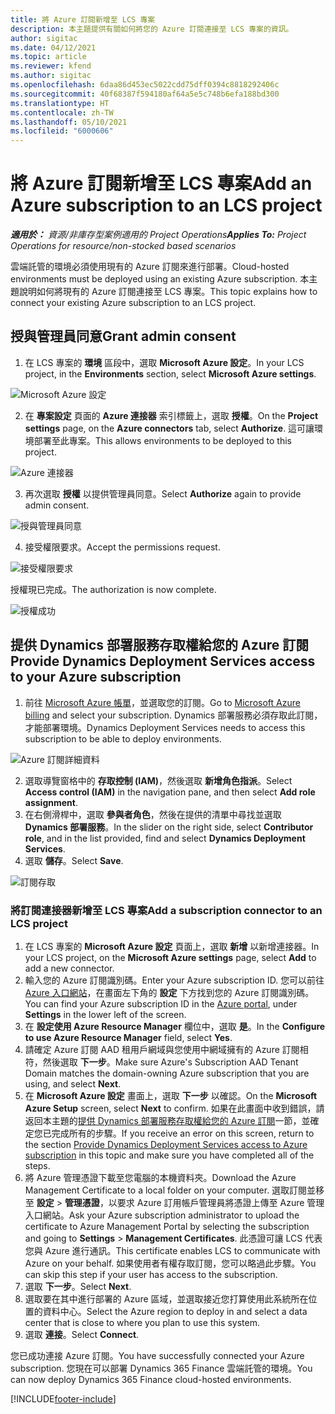 ```yaml
---
title: 將 Azure 訂閱新增至 LCS 專案
description: 本主題提供有關如何將您的 Azure 訂閱連接至 LCS 專案的資訊。
author: sigitac
ms.date: 04/12/2021
ms.topic: article
ms.reviewer: kfend
ms.author: sigitac
ms.openlocfilehash: 6daa86d453ec5022cdd75dff0394c8818292406c
ms.sourcegitcommit: 40f68387f594180af64a5e5c748b6efa188bd300
ms.translationtype: HT
ms.contentlocale: zh-TW
ms.lasthandoff: 05/10/2021
ms.locfileid: "6000606"
---
```

# <a name="add-an-azure-subscription-to-an-lcs-project"></a><span data-ttu-id="4270c-103">將 Azure 訂閱新增至 LCS 專案</span><span class="sxs-lookup"><span data-stu-id="4270c-103">Add an Azure subscription to an LCS project</span></span>

<span data-ttu-id="4270c-104">_**適用於：** 資源/非庫存型案例適用的 Project Operations_</span><span class="sxs-lookup"><span data-stu-id="4270c-104">_**Applies To:** Project Operations for resource/non-stocked based scenarios_</span></span>

<span data-ttu-id="4270c-105">雲端託管的環境必須使用現有的 Azure 訂閱來進行部署。</span><span class="sxs-lookup"><span data-stu-id="4270c-105">Cloud-hosted environments must be deployed using an existing Azure subscription.</span></span> <span data-ttu-id="4270c-106">本主題說明如何將現有的 Azure 訂閱連接至 LCS 專案。</span><span class="sxs-lookup"><span data-stu-id="4270c-106">This topic explains how to connect your existing Azure subscription to an LCS project.</span></span> 

## <a name="grant-admin-consent"></a><span data-ttu-id="4270c-107">授與管理員同意</span><span class="sxs-lookup"><span data-stu-id="4270c-107">Grant admin consent</span></span>

1. <span data-ttu-id="4270c-108">在 LCS 專案的 **環境** 區段中，選取 **Microsoft Azure 設定**。</span><span class="sxs-lookup"><span data-stu-id="4270c-108">In your LCS project, in the **Environments** section, select **Microsoft Azure settings**.</span></span>

![Microsoft Azure 設定](./media/1MicrosoftAzureSettings.png)

2. <span data-ttu-id="4270c-110">在 **專案設定** 頁面的 **Azure 連接器** 索引標籤上，選取 **授權**。</span><span class="sxs-lookup"><span data-stu-id="4270c-110">On the **Project settings** page, on the **Azure connectors** tab, select **Authorize**.</span></span> <span data-ttu-id="4270c-111">這可讓環境部署至此專案。</span><span class="sxs-lookup"><span data-stu-id="4270c-111">This allows environments to be deployed to this project.</span></span>

![Azure 連接器](./media/2AzureConnectors.png)

3. <span data-ttu-id="4270c-113">再次選取 **授權** 以提供管理員同意。</span><span class="sxs-lookup"><span data-stu-id="4270c-113">Select **Authorize** again to provide admin consent.</span></span>

![授與管理員同意](./media/3GrantAdminConsent.png)

4. <span data-ttu-id="4270c-115">接受權限要求。</span><span class="sxs-lookup"><span data-stu-id="4270c-115">Accept the permissions request.</span></span>

![接受權限要求](./media/4AcceptPermissionRequest.png)

<span data-ttu-id="4270c-117">授權現已完成。</span><span class="sxs-lookup"><span data-stu-id="4270c-117">The authorization is now complete.</span></span> 

![授權成功](./media/5AuthorizationComplete.png)

## <a name="provide-dynamics-deployment-services-access-to-your-azure-subscription"></a><a name="provide"></a><span data-ttu-id="4270c-119">提供 Dynamics 部署服務存取權給您的 Azure 訂閱</span><span class="sxs-lookup"><span data-stu-id="4270c-119">Provide Dynamics Deployment Services access to your Azure subscription</span></span>

1. <span data-ttu-id="4270c-120">前往 [Microsoft Azure 帳單](https://portal.azure.com/#blade/Microsoft\_Azure\_Billing/SubscriptionsBlade)，並選取您的訂閱。</span><span class="sxs-lookup"><span data-stu-id="4270c-120">Go to [Microsoft Azure billing](https://portal.azure.com/#blade/Microsoft\_Azure\_Billing/SubscriptionsBlade) and select your subscription.</span></span> <span data-ttu-id="4270c-121">Dynamics 部署服務必須存取此訂閱，才能部署環境。</span><span class="sxs-lookup"><span data-stu-id="4270c-121">Dynamics Deployment Services needs to access this subscription to be able to deploy environments.</span></span>

![Azure 訂閱詳細資料](./media/6AzureSubscription.png)

2. <span data-ttu-id="4270c-123">選取導覽窗格中的 **存取控制 (IAM)**，然後選取 **新增角色指派**。</span><span class="sxs-lookup"><span data-stu-id="4270c-123">Select **Access control (IAM)** in the navigation pane, and then select **Add role assignment**.</span></span>
3. <span data-ttu-id="4270c-124">在右側滑桿中，選取 **參與者角色**，然後在提供的清單中尋找並選取 **Dynamics 部署服務**。</span><span class="sxs-lookup"><span data-stu-id="4270c-124">In the slider on the right side, select **Contributor role**, and in the list provided, find and select **Dynamics Deployment Services**.</span></span> 
4. <span data-ttu-id="4270c-125">選取 **儲存**。</span><span class="sxs-lookup"><span data-stu-id="4270c-125">Select **Save**.</span></span>

![訂閱存取](./media/7SubscriptionAccess.png)

### <a name="add-a-subscription-connector-to-an-lcs-project"></a><span data-ttu-id="4270c-127">將訂閱連接器新增至 LCS 專案</span><span class="sxs-lookup"><span data-stu-id="4270c-127">Add a subscription connector to an LCS project</span></span>

1. <span data-ttu-id="4270c-128">在 LCS 專案的 **Microsoft Azure 設定** 頁面上，選取 **新增** 以新增連接器。</span><span class="sxs-lookup"><span data-stu-id="4270c-128">In your LCS project, on the **Microsoft Azure settings** page, select **Add** to add a new connector.</span></span>
2. <span data-ttu-id="4270c-129">輸入您的 Azure 訂閱識別碼。</span><span class="sxs-lookup"><span data-stu-id="4270c-129">Enter your Azure subscription ID.</span></span> <span data-ttu-id="4270c-130">您可以前往 [Azure 入口網站](https://ms.portal.azure.com/)，在畫面左下角的 **設定** 下方找到您的 Azure 訂閱識別碼。</span><span class="sxs-lookup"><span data-stu-id="4270c-130">You can find your Azure subscription ID in the [Azure portal](https://ms.portal.azure.com/), under  **Settings**  in the lower left of the screen.</span></span>
3. <span data-ttu-id="4270c-131">在 **設定使用 Azure Resource Manager** 欄位中，選取 **是**。</span><span class="sxs-lookup"><span data-stu-id="4270c-131">In the **Configure to use Azure Resource Manager** field, select **Yes**.</span></span>
4. <span data-ttu-id="4270c-132">請確定 Azure 訂閱 AAD 租用戶網域與您使用中網域擁有的 Azure 訂閱相符，然後選取 **下一步**。</span><span class="sxs-lookup"><span data-stu-id="4270c-132">Make sure Azure's Subscription AAD Tenant Domain matches the domain-owning Azure subscription that you are using, and select **Next**.</span></span>
5. <span data-ttu-id="4270c-133">在 **Microsoft Azure 設定** 畫面上，選取 **下一步** 以確認。</span><span class="sxs-lookup"><span data-stu-id="4270c-133">On the **Microsoft Azure Setup** screen, select **Next** to confirm.</span></span> <span data-ttu-id="4270c-134">如果在此畫面中收到錯誤，請返回本主題的[提供 Dynamics 部署服務存取權給您的 Azure 訂閱](#provide)一節，並確定您已完成所有的步驟。</span><span class="sxs-lookup"><span data-stu-id="4270c-134">If you receive an error on this screen, return to the section [Provide Dynamics Deployment Services access to Azure subscription](#provide) in this topic and make sure you have completed all of the steps.</span></span>
6. <span data-ttu-id="4270c-135">將 Azure 管理憑證下載至您電腦的本機資料夾。</span><span class="sxs-lookup"><span data-stu-id="4270c-135">Download the Azure Management Certificate to a local folder on your computer.</span></span> <span data-ttu-id="4270c-136">選取訂閱並移至 **設定** > **管理憑證**，以要求 Azure 訂用帳戶管理員將憑證上傳至 Azure 管理入口網站。</span><span class="sxs-lookup"><span data-stu-id="4270c-136">Ask your Azure subscription administrator to upload the certificate to Azure Management Portal by selecting the subscription and going to **Settings** > **Management Certificates**.</span></span> <span data-ttu-id="4270c-137">此憑證可讓 LCS 代表您與 Azure 進行通訊。</span><span class="sxs-lookup"><span data-stu-id="4270c-137">This certificate enables LCS to communicate with Azure on your behalf.</span></span> <span data-ttu-id="4270c-138">如果使用者有權存取訂閱，您可以略過此步驟。</span><span class="sxs-lookup"><span data-stu-id="4270c-138">You can skip this step if your user has access to the subscription.</span></span>
7. <span data-ttu-id="4270c-139">選取 **下一步**。</span><span class="sxs-lookup"><span data-stu-id="4270c-139">Select  **Next**.</span></span>
8. <span data-ttu-id="4270c-140">選取要在其中進行部署的 Azure 區域，並選取接近您打算使用此系統所在位置的資料中心。</span><span class="sxs-lookup"><span data-stu-id="4270c-140">Select the Azure region to deploy in and select a data center that is close to where you plan to use this system.</span></span>
9.  <span data-ttu-id="4270c-141">選取 **連接**。</span><span class="sxs-lookup"><span data-stu-id="4270c-141">Select  **Connect**.</span></span>

<span data-ttu-id="4270c-142">您已成功連接 Azure 訂閱。</span><span class="sxs-lookup"><span data-stu-id="4270c-142">You have successfully connected your Azure subscription.</span></span> <span data-ttu-id="4270c-143">您現在可以部署 Dynamics 365 Finance 雲端託管的環境。</span><span class="sxs-lookup"><span data-stu-id="4270c-143">You can now deploy Dynamics 365 Finance cloud-hosted environments.</span></span>




[!INCLUDE[footer-include](../includes/footer-banner.md)]
